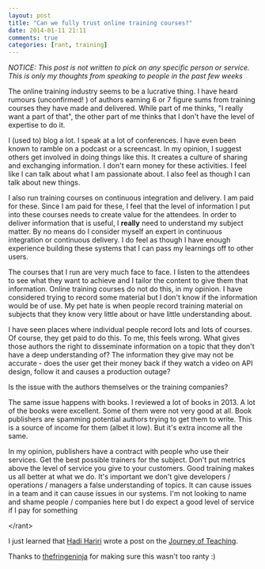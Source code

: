 ```yaml
---
layout: post
title: "Can we fully trust online training courses?"
date: 2014-01-11 21:11
comments: true
categories: [rant, training]
---
```

*NOTICE: This post is not written to pick on any specific person or service. This is only my thoughts from speaking to people in the past few weeks*

The online training industry seems to be a lucrative thing. I have heard rumours (unconfirmed! ) of authors earning 6 or 7 figure sums from training courses they have made and delivered. While part of me thinks, "I really want a part of that", the other part of me thinks that I don't have the level of expertise to do it.

I (used to) blog a lot. I speak at a lot of conferences. I have even been known to ramble on a podcast or a screencast. In my opinion, I suggest others get involved in doing things like this. It creates a culture of sharing and exchanging information. I don't earn money for these activities. I feel like I can talk about what I am passionate about. I also feel as though I can talk about new things.

I also run training courses on continuous integration and delivery. I am paid for these. Since I am paid for these, I feel that the level of information I put into these courses needs to create value for the attendees. In order to deliver information that is useful, I **really** need to understand my subject matter. By no means do I consider myself an expert in continuous integration or continuous delivery. I do feel as though I have enough experience building these systems that I can pass my learnings off to other users.

The courses that I run are very much face to face. I listen to the attendees to see what they want to achieve and I tailor the content to give them that information. Online training courses do not do this, in my opinion. I have considered trying to record some material but I don't know if the information would be of use. My pet hate is when people record training material on subjects that they know very little about or have little understanding about.

I have seen places where individual people record lots and lots of courses. Of course, they get paid to do this. To me, this feels wrong. What gives those authors the right to disseminate information on a topic that they don't have a deep understanding of? The information they give may not be accurate - does the user get their money back if they watch a video on API design, follow it and causes a production outage?

Is the issue with the authors themselves or the training companies?

The same issue happens with books. I reviewed a lot of books in 2013. A lot of the books were excellent. Some of them were not very good at all. Book publishers are spamming potential authors trying to get them to write. This is a source of income for them (albet it low). But it's extra income all the same.

In my opinion, publishers have a contract with people who use their services. Get the best possible trainers for the subject. Don't put metrics above the level of service you give to your customers. Good training makes us all better at what we do. It's important we don't give developers / operations / managers a false understanding of topics. It can cause issues in a team and it can cause issues in our systems. I'm not looking to name and shame people / companies here but I do expect a good level of service if I pay for something

&lt;/rant&gt;

I just learned that [Hadi Hariri](https://twitter.com/hariri) wrote a post on the [Journey of Teaching](http://hadihariri.com/2012/03/18/the-journey-of-teaching/).

Thanks to [thefringeninja](https://twitter.com/thefringeninja) for making sure this wasn't too ranty :)